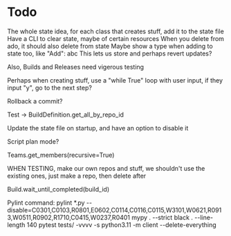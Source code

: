 # Todo

The whole state idea, for each class that creates stuff, add it to the state file
Have a CLI to clear state, maybe of certain resources
When you delete from ado, it should also delete from state
Maybe show a type when adding to state too, like "Add": abc
This lets us store and perhaps revert updates?

Also, Builds and Releases need vigerous testing

Perhaps when creating stuff, use a "while True" loop with user input, if they input "y", go to the next step?

Rollback a commit?

Test -> BuildDefinition.get_all_by_repo_id

Update the state file on startup, and have an option to disable it

Script plan mode?

Teams.get_members(recursive=True)

WHEN TESTING, make our own repos and stuff, we shouldn't use the existing ones, just make a repo, then delete after

Build.wait_until_completed(build_id)

Pylint command:
pylint *.py --disable=C0301,C0103,R0801,E0602,C0114,C0116,C0115,W3101,W0621,R0913,W0511,R0902,R1710,C0415,W0237,R0401
mypy . --strict
black . --line-length 140
pytest tests/ -vvvv -s
python3.11 -m client --delete-everything

